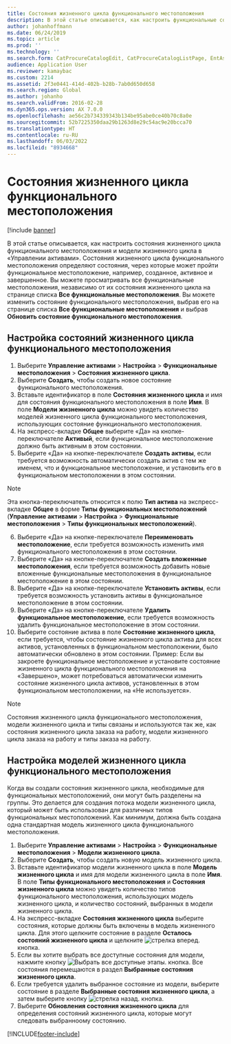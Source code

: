 ```yaml
---
title: Состояния жизненного цикла функционального местоположения
description: В этой статье описывается, как настроить функциональные состояния местоположения и модели жизненного цикла в «Управлении активами».
author: johanhoffmann
ms.date: 06/24/2019
ms.topic: article
ms.prod: ''
ms.technology: ''
ms.search.form: CatProcureCatalogEdit, CatProcureCatalogListPage, EntAssetFunctionalLocationLifecycleModel, EntAssetFunctionalLocationLifecycleState
audience: Application User
ms.reviewer: kamaybac
ms.custom: 2214
ms.assetid: 2f3e0441-414d-402b-b28b-7ab0d650d658
ms.search.region: Global
ms.author: johanho
ms.search.validFrom: 2016-02-28
ms.dyn365.ops.version: AX 7.0.0
ms.openlocfilehash: ae56c2b734339343b134be95abe0ce40b70c8a0e
ms.sourcegitcommit: 52b7225350daa29b1263d8e29c54ac9e20bcca70
ms.translationtype: HT
ms.contentlocale: ru-RU
ms.lasthandoff: 06/03/2022
ms.locfileid: "8934668"
---
```

# <a name="functional-location-lifecycle-states"></a>Состояния жизненного цикла функционального местоположения

[!include [banner](../../includes/banner.md)]

 

В этой статье описывается, как настроить состояния жизненного цикла функционального местоположения и модели жизненного цикла в «Управлении активами». Состояния жизненного цикла функционального местоположения определяют состояния, через которые может пройти функциональное местоположение, например, созданное, активное и завершенное. Вы можете просматривать все функциональные местоположения, независимо от их состояния жизненного цикла на странице списка **Все функциональные местоположения**. Вы можете изменить состояние функционального местоположения, выбрав его на странице списка **Все функциональные местоположения** и выбрав **Обновить состояние функционального местоположения**.

## <a name="set-up-functional-location-lifecycle-states"></a>Настройка состояний жизненного цикла функционального местоположения

1. Выберите **Управление активами** > **Настройка** > **Функциональные местоположения** > **Состояния жизненного цикла**.
2. Выберите **Создать**, чтобы создать новое состояние функционального местоположения.
3. Вставьте идентификатор в поле **Состояния жизненного цикла** и имя для состояния функционального местоположения в поле **Имя**. В поле **Модели жизненного цикла** можно увидеть количество моделей жизненного цикла функционального местоположения, использующих состояние функционального местоположения.
4. На экспресс-вкладке **Общее** выберите «Да» на кнопке-переключателе **Активый**, если функциональное местоположение должно быть активным в этом состоянии.
5. Выберите «Да» на кнопке-переключателе **Создать активы**, если требуется возможность автоматически создать актив с тем же именем, что и функциональное местоположение, и установить его в функциональном местоположении в этом состоянии.  
>[!NOTE]
>Эта кнопка-переключатель относится к полю **Тип актива** на экспресс-вкладке **Общее** в форме **Типы функциональных местоположений** (**Управление активами** > **Настройка** > **Функциональные местоположения** > **Типы функциональных местоположений**).

6. Выберите «Да» на кнопке-переключателе **Переименовать местоположение**, если требуется возможность изменить имя функционального местоположения в этом состоянии.
7. Выберите «Да» на кнопке-переключателе **Создать вложенные местоположения**, если требуется возможность добавить новые вложенные функциональные местоположения в функциональное местоположение в этом состоянии.
8. Выберите «Да» на кнопке-переключателе **Установить активы**, если требуется возможность установить активы в функциональное местоположение в этом состоянии.
9. Выберите «Да» на кнопке-переключателе **Удалить функциональное местоположение**, если требуется возможность удалить функциональное местоположение в этом состоянии.
10. Выберите состояние актива в поле **Состояние жизненного цикла**, если требуется, чтобы состояние жизненного цикла актива для всех активов, установленных в функциональном местоположении, было автоматически обновлено в этом состоянии. Пример: Если вы закроете функциональное местоположение и установите состояние жизненного цикла функционального местоположения на «Завершено», может потребоваться автоматически изменить состояние жизненного цикла активов, установленных в этом функциональном местоположении, на «Не используется».


>[!NOTE]
>Состояния жизненного цикла функционального местоположения, модели жизненного цикла и типы связаны и используются так же, как состояния жизненного цикла заказа на работу, модели жизненного цикла заказа на работу и типы заказа на работу. 

## <a name="set-up-functional-location-lifecycle-models"></a>Настройка моделей жизненного цикла функционального местоположения

Когда вы создали состояния жизненного цикла, необходимые для функциональных местоположений, они могут быть разделены на группы. Это делается для создания потока модели жизненного цикла, который может быть использован для различных типов функциональных местоположений. Как минимум, должна быть создана одна стандартная модель жизненного цикла функционального местоположения.

1. Выберите **Управление активами** > **Настройка** > **Функциональные местоположения** > **Модели жизненного цикла**.
2. Выберите **Создать**, чтобы создать новую модель жизненного цикла.
3. Вставьте идентификатор модели жизненного цикла в поле **Модель жизненного цикла** и имя для модели жизненного цикла в поле **Имя**. В поле **Типы функционального местоположения** и **Состояния жизненного цикла** можно увидеть количество типов функционального местоположения, использующих модель жизненного цикла, и количество состояний, выбранных в модели жизненного цикла.
4. На экспресс-вкладке **Состояния жизненного цикла** выберите состояния, которые должны быть включены в модель жизненного цикла. Для этого щелкните состояние в разделе **Осталось состояний жизненного цикла** и щелкните ![стрелка вперед.](media/02-setup-for-functional-locations.png) кнопка.
5. Если вы хотите выбрать все доступные состояния для модели, нажмите кнопку ![Выбрать все доступные этапы.](media/03-setup-for-functional-locations.png) кнопка. Все состояния перемещаются в раздел **Выбранные состояния жизненного цикла**.
6. Если требуется удалить выбранное состояние из модели, выберите состояние в разделе **Выбранные состояния жизненного цикла**, а затем выберите кнопку ![стрелка назад.](media/04-setup-for-functional-locations.png) кнопка.
7. Выберите **Обновления состояния жизненного цикла** для определения состояний жизненного цикла, которые могут следовать выбранноому состоянию.


[!INCLUDE[footer-include](../../../includes/footer-banner.md)]
